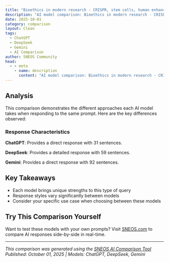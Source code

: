 ```yaml
---
title: "Bioethics in modern research - CRISPR, stem cells, human enhancement"
description: "AI model comparison: Bioethics in modern research - CRISPR, stem cells, human enhancement..."
date: 2025-10-01
category: comparison
layout: Clean
tags:
  - ChatGPT
  - DeepSeek
  - Gemini
  - AI Comparison
author: SNEOS Community
head:
  - - meta
    - name: description
      content: "AI model comparison: Bioethics in modern research - CRISPR, stem cells, human enhancement..."
---
```


<ChatComparison
  title="Bioethics in modern research - CRISPR, stem cells, human enhancement"
  prompt="Bioethics in modern research - CRISPR, stem cells, human enhancement"
  :responses='{
    "ChatGPT": "Certainly! Here\u2019s an overview of the bioethical issues surrounding modern research areas such as CRISPR, stem cells, and human enhancement:\n\n### 1. CRISPR (Clustered Regularly Interspaced Short Palindromic Repeats)\n\n**Overview:**\nCRISPR technology allows precise editing of genes, offering potential cures for genetic disorders, improved disease resistance, and advances in agriculture.\n\n**Bioethical Issues:**\n- **Germline Editing:** Modifying embryos can lead to heritable changes. Ethical concerns include unforeseen health effects on future generations and the possibility of \u201Cdesigner babies.\u201D\n- **Consent:** Future generations affected by germline edits cannot consent.\n- **Equity and Access:** Potential for widening inequality if only wealthy individuals have access.\n- **Dual Use:** Technology could be misused for harmful purposes (e.g., bioweapons).\n- **Regulation:** Need for global consensus and regulatory frameworks to oversee responsible use.\n\n### 2. Stem Cells\n\n**Overview:**\nStem cells have the capacity to develop into different cell types. They are used in regenerative medicine, treatments for diseases like Parkinson\u2019s, diabetes, and in research.\n\n**Bioethical Issues:**\n- **Embryonic Stem Cells:** Deriving stem cells from embryos raises concerns about the moral status of the embryo.\n- **Informed Consent:** For donors of embryos or adult stem cells.\n- **Therapeutic Misconception:** Patients may have unrealistic hopes about treatments.\n- **Safety:** Risks include tumor formation and immune rejection.\n- **Equitable Access:** High costs may restrict availability.\n\n### 3. Human Enhancement\n\n**Overview:**\nHuman enhancement refers to improving human characteristics beyond normal health, such as cognitive ability, physical strength, or lifespan, using biotechnology, drugs, or implants.\n\n**Bioethical Issues:**\n- **Defining Normal vs. Enhanced:** Ethical questions about what constitutes acceptable enhancement.\n- **Fairness and Equity:** Enhancements could increase social inequality.\n- **Identity and Authenticity:** Concerns about how enhancements affect personal identity and authenticity.\n- **Pressure and Coercion:** Societal pressure to enhance may undermine individual autonomy.\n- **Long-Term Effects:** Unknown health and psychological impacts.\n\n---\n\n### Summary\n\nModern biotechnologies like CRISPR, stem cell research, and human enhancement offer tremendous potential benefits but also raise complex ethical questions. Key themes include concerns about safety, consent, equity, the moral status of human life, and the societal implications of altering human biology. Addressing these issues requires careful regulation, public engagement, and ongoing ethical reflection to ensure responsible development and application of these powerful technologies.\n\nIf you would like, I can provide more detailed case studies or discuss specific ethical frameworks applied to these topics.",
    "DeepSeek": "Of course. This is a fascinating and critically important area. The rapid advancement of technologies like CRISPR and stem cell therapy has pushed bioethics to the forefront of modern scientific discourse, forcing us to confront fundamental questions about life, identity, equality, and the future of our species.\n\nLet\u0027s break down the key ethical considerations in these three interconnected areas.\n\n---\n\n### 1. CRISPR and Gene Editing\n\nCRISPR-Cas9 is a revolutionary tool that allows scientists to edit genes with unprecedented precision, ease, and low cost. Its applications range from curing genetic diseases to creating genetically modified organisms.\n\n#### **Key Ethical Issues:**\n\n*   **Therapy vs. Enhancement:**\n    *   **Therapy:** Correcting a genetic defect like sickle cell anemia or cystic fibrosis is widely seen as a moral good\u2014healing the sick and alleviating suffering.\n    *   **Enhancement:** Using CRISPR to edit genes for non-medical traits\u2014like height, intelligence, muscle mass, or eye color\u2014raises alarm. This could lead to a new form of inequality, creating a \u0022genetic divide\u0022 between those who can afford enhancements and those who cannot, potentially undermining the concept of human equality.\n\n*   **Somatic vs. Germline Editing:**\n    *   **Somatic Editing:** Changes are made to body cells and are not heritable. The ethical concerns are similar to those of any new medical therapy (safety, efficacy, consent).\n    *   **Germline Editing:** Changes are made to sperm, eggs, or embryos. These alterations would be passed down to all future generations. This is the most contentious area because:\n        *   **Permanent Changes:** We would be making irreversible changes to the human gene pool with unknown long-term consequences.\n        *   **Consent:** Future generations cannot consent to these genetic modifications.\n        *   **The Slippery Slope:** If we allow germline editing to prevent disease, what stops us from using it for enhancement?\n\n*   **Safety and Unintended Consequences:**\n    *   \u0022Off-target effects\u0022 where CRISPR edits the wrong part of the genome could introduce new diseases or problems.\n    *   The science is still young, and the long-term effects are unknown. The case of Chinese scientist He Jiankui, who created the first gene-edited babies (for HIV resistance), was globally condemned for bypassing ethical and safety norms.\n\n*   **Justice and Equity:**\n    *   Will these expensive therapies only be available to the wealthy, exacerbating existing social inequalities?\n    *   Could gene editing be used to reinforce harmful stereotypes or ideals of \u0022perfection\u0022?\n\n---\n\n### 2. Stem Cell Research\n\nStem cells have the unique ability to develop into different cell types, offering potential cures for conditions like Parkinson\u0027s, spinal cord injuries, and diabetes.\n\n#### **Key Ethical Issues:**\n\n*   **Source of Stem Cells:**\n    *   **Embryonic Stem Cells (ESCs):** Harvesting ESCs involves the destruction of a human embryo (typically a 5-day-old blastocyst). This forces the question: **When does human life begin?** For those who believe personhood begins at conception, this is equivalent to taking a human life. This is the central, long-standing ethical debate.\n    *   **Induced Pluripotent Stem Cells (iPSCs):** These are adult cells (like skin cells) reprogrammed to an embryonic-like state. This technology largely bypasses the ethical issue of embryo destruction, though it introduces other concerns about the safety and potential for these cells to form tumors.\n\n*   **Therapeutic Cloning (Somatic Cell Nuclear Transfer):**\n    *   This involves creating a cloned embryo to harvest patient-specific stem cells. While not for reproductive purposes, it still involves creating and destroying a human embryo, raising the same moral objections as ESCs.\n\n*   **Informed Consent for Donors:**\n    *   For embryos created via IVF, obtaining proper, informed consent from the donors (the genetic parents) is paramount. They must fully understand that the embryo will be destroyed for research.\n\n*   **Commercialization and \u0022Ovary Trafficking\u0022:**\n    *   The demand for human eggs for research raises concerns about the exploitation of women, particularly those in financially vulnerable positions, who may be incentivized by large payments to undergo risky egg extraction procedures.\n\n---\n\n### 3. Human Enhancement\n\nThis is the broadest category, encompassing technologies (including CRISPR and stem cells) used to augment human capabilities beyond what is necessary to restore or sustain health.\n\n#### **Key Ethical Issues:**\n\n*   **Fairness and Coercion:**\n    *   If cognitive enhancers (\u0022smart drugs\u0022) or physical enhancements become commonplace, could there be implicit pressure to use them to compete in school or the workplace? This creates an unfair playing field and could make enhancement feel mandatory rather than optional.\n\n*   **The \u0022Natural\u0022 vs. the \u0022Artificial\u0022 and Human Identity:**\n    *   What does it mean to be human? Does enhancing ourselves with technology undermine our authentic nature or human dignity?\n    *   Will we see a split between \u0022enhanced\u0022 and \u0022natural\u0022 humans, leading to new forms of social stratification or even speciation?\n\n*   **The Distribution of Resources:**\n    *   Vast sums of money are being poured into enhancement technologies for the wealthy. Is this a morally justifiable use of resources when basic healthcare, food, and clean water are still unavailable to millions?\n\n*   **The Risk of Exacerbating Inequality:**\n    *   Human enhancement has the potential to create the most profound and biologically entrenched class system in human history\u2014one where the privileged are literally smarter, stronger, and longer-lived.\n\n### Overarching Themes and The Future\n\nThe ethical challenges in these fields are not isolated; they intersect and amplify each other. A key framework for navigating them is the **Precautionary Principle**, which suggests that in the face of potential, unknown risks, we should proceed with caution.\n\nThe central tension lies between two powerful drives:\n\n1.  **The Principle of Beneficence:** The moral obligation to act for the benefit of others, to alleviate suffering, and to improve human well-being. This drives the push for cures and therapies.\n2.  **The Principle of Nonmaleficence (\u0022Do No Harm\u0022):** The obligation to avoid causing harm, especially irreversible harm to individuals, society, and the human species.\n\n**Conclusion:**\n\nBioethics in modern research is no longer an abstract philosophical exercise. It is an urgent, practical necessity. The power of CRISPR, stem cells, and enhancement technologies demands robust public dialogue, inclusive and transparent regulatory oversight, and international cooperation. The goal is not to halt progress, but to guide it wisely, ensuring that these revolutionary tools are used to create a more just, equitable, and healthy future for all of humanity, not just a privileged few.",
    "Gemini": "Bioethics in modern research, particularly in areas like CRISPR, stem cells, and human enhancement, is a complex and rapidly evolving field. Here\u0027s a breakdown of the key ethical considerations:\n\n**I. General Principles of Bioethics:**\n\n*   **Autonomy:** Respecting individuals\u0027 rights to make their own decisions about their bodies and health, including informed consent.\n*   **Beneficence:** Acting in the best interests of the individual and society, maximizing benefits and minimizing harm.\n*   **Non-maleficence:** \u0022Do no harm.\u0022 Avoiding actions that could cause harm or suffering.\n*   **Justice:** Ensuring fair and equitable distribution of resources and benefits, and preventing discrimination.\n*   **Respect for persons:** Treating individuals as ends in themselves, not merely as means to an end.\n\n**II. Ethical Considerations Specific to Each Area:**\n\n**A. CRISPR (Gene Editing):**\n\n*   **Somatic vs. Germline Editing:**\n    *   **Somatic:** Editing genes in non-reproductive cells; changes are not passed on to future generations.  Ethical concerns are similar to gene therapy. Generally considered more acceptable, but still requires careful consideration of safety and efficacy.\n    *   **Germline:** Editing genes in sperm, eggs, or embryos; changes *are* passed on to future generations. This raises profound ethical concerns due to the permanent and heritable nature of the changes, and potential for unforeseen consequences.\n*   **Safety and Efficacy:** Ensuring the CRISPR technology is safe, accurate, and effective, with minimal off-target effects (unintended modifications to other parts of the genome).\n*   **Informed Consent:**  Individuals undergoing CRISPR therapy must fully understand the potential risks and benefits, including uncertainties.\n*   **Access and Equity:** Ensuring that CRISPR technologies are accessible to all who need them, regardless of socioeconomic status. Avoiding exacerbation of existing health disparities.\n*   **Enhancement vs. Therapy:**  Distinguishing between using CRISPR to treat diseases and using it to enhance human capabilities (e.g., intelligence, athletic performance).  Enhancement raises concerns about fairness, social justice, and what it means to be human.\n*   **The \u0022Slippery Slope\u0022:** Concerns that allowing gene editing for one purpose (e.g., treating a disease) could lead to a gradual acceptance of editing for less justifiable purposes (e.g., cosmetic enhancements).\n*   **Long-term Effects:**  Understanding the potential long-term consequences of CRISPR editing, both for individuals and for the human gene pool.\n*   **Regulation and Oversight:** Establishing appropriate regulatory frameworks to ensure responsible development and use of CRISPR technologies.\n\n**B. Stem Cells:**\n\n*   **Source of Stem Cells:**\n    *   **Embryonic Stem Cells (ESCs):** Derived from early-stage embryos. Historically raised ethical concerns about the destruction of human embryos, although methods exist to derive ESCs without destroying embryos (e.g., altered nuclear transfer).\n    *   **Adult Stem Cells (ASCs):** Derived from adult tissues (e.g., bone marrow, skin). Generally less ethically problematic as they don\u0027t involve embryo destruction. However, their plasticity (ability to differentiate into different cell types) is often more limited than ESCs.\n    *   **Induced Pluripotent Stem Cells (iPSCs):** Adult cells that have been reprogrammed to behave like ESCs.  A major breakthrough that bypasses the ethical concerns surrounding embryo destruction.\n*   **Informed Consent:** Obtaining informed consent from individuals donating cells or tissues for stem cell research.\n*   **Therapeutic Cloning:** Creating embryos through somatic cell nuclear transfer (SCNT) for the purpose of generating patient-specific stem cells for therapy.  Raises similar ethical concerns as ESCs, as it involves embryo creation and destruction.\n*   **Commercialization and Access:** Ensuring that stem cell therapies are accessible and affordable to all who need them, and preventing exploitation of patients.\n*   **Unproven Therapies:**  Protecting patients from unproven and potentially harmful stem cell therapies offered by clinics that lack rigorous scientific evidence.  \u0022Stem cell tourism\u0022 is a significant concern.\n*   **Differentiation and Tumor Formation:**  Ensuring that stem cells can be reliably differentiated into the desired cell type and that they do not form tumors after transplantation.\n*   **Animal Welfare:**  Stem cell research often involves animal models.  Ethical considerations include minimizing animal suffering and using the \u00223Rs\u0022 (Replacement, Reduction, Refinement) to minimize animal use.\n\n**C. Human Enhancement:**\n\n*   **Defining \u0022Enhancement\u0022:**  What constitutes an enhancement? Is it simply improving performance beyond the normal range, or does it require a fundamental change in human capabilities?  This definition is crucial as it affects the ethical permissibility of these interventions.\n*   **Fairness and Equality:**  Ensuring that enhancements are not used to create or exacerbate existing social inequalities.  If enhancements are only available to the wealthy, it could create a \u0022biological divide\u0022 and further entrench social disparities.\n*   **Coercion and Autonomy:**  Preventing coercion or pressure to undergo enhancements, especially for children.  Ensuring that individuals have the autonomy to make their own decisions about their bodies and minds.\n*   **Safety and Long-Term Effects:**  Thoroughly assessing the safety and long-term effects of enhancements, which may not be fully understood until many years after the intervention.\n*   **The Nature of Humanity:**  What does it mean to be human?  Could enhancements alter fundamental aspects of human nature, such as empathy, creativity, or resilience?\n*   **Unintended Consequences:**  Considering the potential unintended consequences of enhancements, both for individuals and for society as a whole.  For example, cognitive enhancements could lead to increased competition and pressure to perform.\n*   **Moral Status of Enhanced Individuals:**  Do individuals with enhancements deserve different moral consideration? This is a complex and potentially discriminatory consideration, but one that might arise if enhancements lead to significantly altered cognitive or physical abilities.\n*   **Examples of Enhancement Technologies:**\n    *   **Pharmacological (e.g., \u0022smart drugs,\u0022 performance-enhancing drugs):** Raising questions about fairness in competition and potential health risks.\n    *   **Genetic (e.g., CRISPR, gene therapy):** Raising concerns about germline editing and the potential for unintended consequences.\n    *   **Brain-Computer Interfaces (BCIs):** Raising questions about privacy, autonomy, and the potential for mind control.\n    *   **Prosthetics and Implants:** Raising questions about the definition of \u0022natural\u0022 and the potential for cyborgization.\n\n**III. Overlapping Ethical Concerns:**\n\n*   **Dual-Use Research:** Research that has the potential to be used for both beneficial and harmful purposes.  For example, research on CRISPR could be used to develop new therapies, but it could also be used to create bioweapons.\n*   **Data Privacy and Security:** Protecting the privacy and security of genetic and other health data generated by research.\n*   **Public Engagement:**  Engaging the public in discussions about the ethical implications of these technologies and ensuring that their voices are heard.\n*   **International Collaboration and Regulation:**  These technologies are being developed and used globally, requiring international collaboration and harmonization of regulations.\n\n**IV. Addressing Ethical Concerns:**\n\n*   **Ethics Committees:** Reviewing research proposals to ensure that they comply with ethical guidelines and regulations.\n*   **Institutional Review Boards (IRBs):** Protecting the rights and welfare of human research participants.\n*   **Public Education:** Educating the public about the ethical implications of these technologies.\n*   **Policy Development:** Developing clear and comprehensive policies to guide the development and use of these technologies.\n*   **Ongoing Dialogue:** Fostering ongoing dialogue among scientists, ethicists, policymakers, and the public about the ethical challenges posed by these technologies.\n\n**In conclusion,** bioethics plays a crucial role in guiding the development and use of CRISPR, stem cells, and human enhancement technologies. By carefully considering the ethical implications of these technologies, we can maximize their potential benefits while minimizing the risks and ensuring that they are used responsibly and ethically. This requires ongoing dialogue, collaboration, and a commitment to upholding fundamental ethical principles.  It\u0027s a continuously evolving landscape, requiring constant vigilance and adaptation of ethical frameworks.\n"
  }'
  published-date="10:35"
/>

## Analysis

This comparison demonstrates the different approaches each AI model takes when responding to the same prompt. Here are the key differences observed:

### Response Characteristics

**ChatGPT**: Provides a direct response with 31 sentences. 

**DeepSeek**: Provides a detailed response with 59 sentences. 

**Gemini**: Provides a direct response with 92 sentences. 

## Key Takeaways

- Each model brings unique strengths to this type of query
- Response styles vary significantly between models
- Consider your specific use case when choosing between these models

## Try This Comparison Yourself

Want to test these models with your own prompts? Visit [SNEOS.com](https://sneos.com) to compare AI responses side-by-side in real-time.

---

*This comparison was generated using the [SNEOS AI Comparison Tool](https://sneos.com)*
*Published: October 01, 2025 | Models: ChatGPT, DeepSeek, Gemini*
